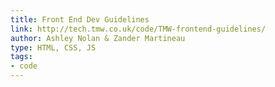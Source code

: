 ```yaml
---
title: Front End Dev Guidelines
link: http://tech.tmw.co.uk/code/TMW-frontend-guidelines/
author: Ashley Nolan & Zander Martineau
type: HTML, CSS, JS
tags:
- code
---
```

